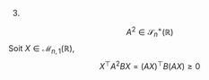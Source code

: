 3.
$$A^{2} \in \mathcal{S}_{n}^{+}(\mathbb{R})$$
Soit $X \in \mathcal{M}_{n, 1}(\mathbb{R})$, 
$$X^{\top}A^{2}BX = (AX)^{\top}B(AX) \geq 0$$

